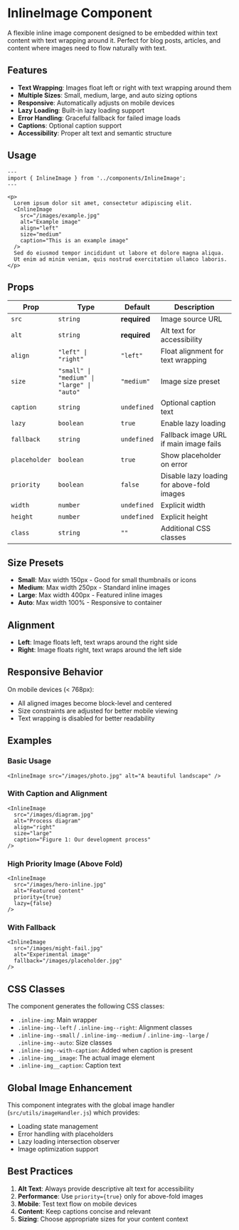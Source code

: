 # InlineImage Component

A flexible inline image component designed to be embedded within text content with text wrapping around it. Perfect for blog posts, articles, and content where images need to flow naturally with text.

## Features

- **Text Wrapping**: Images float left or right with text wrapping around them
- **Multiple Sizes**: Small, medium, large, and auto sizing options
- **Responsive**: Automatically adjusts on mobile devices
- **Lazy Loading**: Built-in lazy loading support
- **Error Handling**: Graceful fallback for failed image loads
- **Captions**: Optional caption support
- **Accessibility**: Proper alt text and semantic structure

## Usage

```astro
---
import { InlineImage } from '../components/InlineImage';
---

<p>
  Lorem ipsum dolor sit amet, consectetur adipiscing elit.
  <InlineImage
    src="/images/example.jpg"
    alt="Example image"
    align="left"
    size="medium"
    caption="This is an example image"
  />
  Sed do eiusmod tempor incididunt ut labore et dolore magna aliqua.
  Ut enim ad minim veniam, quis nostrud exercitation ullamco laboris.
</p>
```

## Props

| Prop          | Type                                       | Default      | Description                                |
| ------------- | ------------------------------------------ | ------------ | ------------------------------------------ |
| `src`         | `string`                                   | **required** | Image source URL                           |
| `alt`         | `string`                                   | **required** | Alt text for accessibility                 |
| `align`       | `"left" \| "right"`                        | `"left"`     | Float alignment for text wrapping          |
| `size`        | `"small" \| "medium" \| "large" \| "auto"` | `"medium"`   | Image size preset                          |
| `caption`     | `string`                                   | `undefined`  | Optional caption text                      |
| `lazy`        | `boolean`                                  | `true`       | Enable lazy loading                        |
| `fallback`    | `string`                                   | `undefined`  | Fallback image URL if main image fails     |
| `placeholder` | `boolean`                                  | `true`       | Show placeholder on error                  |
| `priority`    | `boolean`                                  | `false`      | Disable lazy loading for above-fold images |
| `width`       | `number`                                   | `undefined`  | Explicit width                             |
| `height`      | `number`                                   | `undefined`  | Explicit height                            |
| `class`       | `string`                                   | `""`         | Additional CSS classes                     |

## Size Presets

- **Small**: Max width 150px - Good for small thumbnails or icons
- **Medium**: Max width 250px - Standard inline images
- **Large**: Max width 400px - Featured inline images
- **Auto**: Max width 100% - Responsive to container

## Alignment

- **Left**: Image floats left, text wraps around the right side
- **Right**: Image floats right, text wraps around the left side

## Responsive Behavior

On mobile devices (< 768px):

- All aligned images become block-level and centered
- Size constraints are adjusted for better mobile viewing
- Text wrapping is disabled for better readability

## Examples

### Basic Usage

```astro
<InlineImage src="/images/photo.jpg" alt="A beautiful landscape" />
```

### With Caption and Alignment

```astro
<InlineImage
  src="/images/diagram.jpg"
  alt="Process diagram"
  align="right"
  size="large"
  caption="Figure 1: Our development process"
/>
```

### High Priority Image (Above Fold)

```astro
<InlineImage
  src="/images/hero-inline.jpg"
  alt="Featured content"
  priority={true}
  lazy={false}
/>
```

### With Fallback

```astro
<InlineImage
  src="/images/might-fail.jpg"
  alt="Experimental image"
  fallback="/images/placeholder.jpg"
/>
```

## CSS Classes

The component generates the following CSS classes:

- `.inline-img`: Main wrapper
- `.inline-img--left` / `.inline-img--right`: Alignment classes
- `.inline-img--small` / `.inline-img--medium` / `.inline-img--large` / `.inline-img--auto`: Size classes
- `.inline-img--with-caption`: Added when caption is present
- `.inline-img__image`: The actual image element
- `.inline-img__caption`: Caption text

## Global Image Enhancement

This component integrates with the global image handler (`src/utils/imageHandler.js`) which provides:

- Loading state management
- Error handling with placeholders
- Lazy loading intersection observer
- Image optimization support

## Best Practices

1. **Alt Text**: Always provide descriptive alt text for accessibility
2. **Performance**: Use `priority={true}` only for above-fold images
3. **Mobile**: Test text flow on mobile devices
4. **Content**: Keep captions concise and relevant
5. **Sizing**: Choose appropriate sizes for your content context
